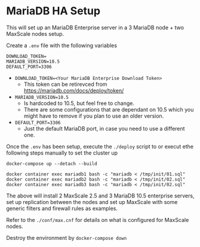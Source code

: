 # MariaDB HA Setup

This will set up an MariaDB Enterprise server in a 3 MariaDB node + two MaxScale nodes setup.

Create a `.env` file with the following variables

```
DOWNLOAD_TOKEN=
MARIADB_VERSION=10.5
DEFAULT_PORT=3306
```

- `DOWNLOAD_TOKEN=<Your MariaDB Enterprise Download Token>`
  - This token can be retirevced from <https://mariadb.com/docs/deploy/token/>
- `MARIADB_VERSION=10.5`
  - Is hardcoded to 10.5, but feel free to change. 
  - There are some configurations that are dependant on 10.5 which you might have to remove if you plan to use an older version.
- `DEFAULT_PORT=3306`
  - Just the default MariaDB port, in case you need to use a different one.

Once the `.env` has been setup, execute the `./deploy` script to or execut ethe following steps manually to set the cluster up

```
docker-compose up --detach --build

docker container exec mariadb1 bash -c "mariadb < /tmp/init/01.sql"
docker container exec mariadb2 bash -c "mariadb < /tmp/init/02.sql"
docker container exec mariadb3 bash -c "mariadb < /tmp/init/02.sql"
```

The above will install 2 MaxScale 2.5 and 3 MariaDB 10.5 enterprise servers, set up replication between the nodes and set up MaxScale with some generic filters and firewall rules as examples.

Refer to the `./conf/max.cnf` for details on what is configured for MaxScale nodes. 

Destroy the environment by `docker-compose down`


